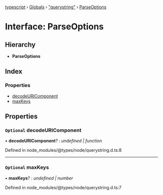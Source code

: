 [typescript](../README.md) › [Globals](../globals.md) › ["querystring"](../modules/_querystring_.md) › [ParseOptions](_querystring_.parseoptions.md)

# Interface: ParseOptions

## Hierarchy

* **ParseOptions**

## Index

### Properties

* [decodeURIComponent](_querystring_.parseoptions.md#optional-decodeuricomponent)
* [maxKeys](_querystring_.parseoptions.md#optional-maxkeys)

## Properties

### `Optional` decodeURIComponent

• **decodeURIComponent**? : *undefined | function*

Defined in node_modules/@types/node/querystring.d.ts:8

___

### `Optional` maxKeys

• **maxKeys**? : *undefined | number*

Defined in node_modules/@types/node/querystring.d.ts:7
